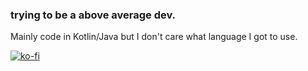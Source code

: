 ### trying to be a above average dev. 

Mainly code in Kotlin/Java but I don't care what language I got to use.

[![ko-fi](https://ko-fi.com/img/githubbutton_sm.svg)](https://ko-fi.com/D1D81GGKXS)
